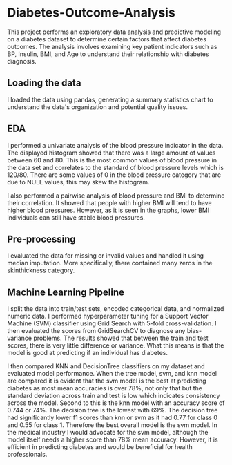 # Diabetes-Outcome-Analysis
This project performs an exploratory data analysis and predictive modeling on a diabetes dataset to determine certain factors that affect diabetes outcomes. The analysis involves examining key patient indicators such as BP, Insulin, BMI, and Age to understand their relationship with diabetes diagnosis.

## Loading the data
I loaded the data using pandas, generating a summary statistics chart to understand the data's organization and potential quality issues.

## EDA
I performed a univariate analysis of the blood pressure indicator in the data. The displayed histogram showed that there was a large amount of values between 60 and 80. This is the most common values of blood pressure in the data set and correlates to the standard of blood pressure levels which is 120/80. There are some values of 0 in the blood pressure category that are due to NULL values, this may skew the histogram.

I also performed a pairwise analysis of blood pressure and BMI to determine their correlation. It showed that people with higher BMI will tend to have higher blood pressures. However, as it is seen in the graphs, lower BMI individuals can still have stable blood pressures.

## Pre-processing
I evaluated the data for missing or invalid values and handled it using median imputation. More specifically, there contained many zeros in the skinthickness category.

## Machine Learning Pipeline
I split the data into train/test sets, encoded categorical data, and normalized numeric data. I performed hyperparameter tuning for a Support Vector Machine (SVM) classifier using Grid Search with 5-fold cross-validation. I then evaluated the scores from GridSearchCV to diagnose any bias-variance problems. The results showed that between the train and test scores, there is very little difference or variance. What this means is that the model is good at predicting if an individual has diabetes. 

I then compared KNN and DecisionTree classifiers on my dataset and evaluated model performance. When the tree model, svm, and knn model are compared it is evident that the svm model is the best at predicting diabetes as most mean accuracies is over 78%, not only that but the standard deviation across train and test is low which indicates consistency across the model. Second to this is the knn model with an accuracy score of 0.744 or 74%. The decision tree is the lowest with 69%. The decision tree had significantly lower f1 scores than knn or svm as it had 0.77 for class 0 and 0.55 for class 1. Therefore the best overall model is the svm model. In the medical industry I would advocate for the svm model, although the model itself needs a higher score than 78% mean accuracy. However, it is efficient in predicting diabetes and would be beneficial for health professionals.
